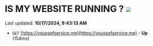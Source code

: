 # IS MY WEBSITE RUNNING ? [![](https://img.shields.io/static/v1?label=Sponsor&message=%E2%9D%A4&logo=GitHub&color=%23fe8e86)](https://github.com/sponsors/Youssef-Lehmam)

Last updated: **10/17/2024, 9:43:13 AM**

- `GET` [https://youssefservice.me](https://youssefservice.me) - **Up** (154ms)
